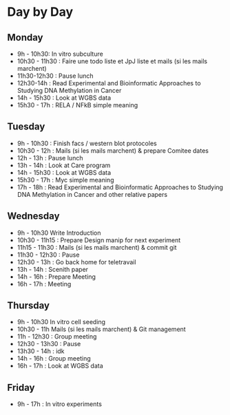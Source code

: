 # Day by Day

## Monday

* 9h - 10h30: In vitro subculture
* 10h30 - 11h30 : Faire une todo liste et JpJ liste et mails (si les mails marchent)
* 11h30-12h30 : Pause lunch
* 12h30-14h : Read Experimental and Bioinformatic Approaches to Studying DNA Methylation in Cancer
* 14h - 15h30 : Look at WGBS data
* 15h30 - 17h : RELA / NFkB simple meaning

## Tuesday

* 9h - 10h30 : Finish facs / western blot protocoles
* 10h30 - 12h : Mails (si les mails marchent) & prepare Comitee dates
* 12h - 13h : Pause lunch
* 13h - 14h : Look at Care program
* 14h - 15h30 : Look at WGBS data
* 15h30 - 17h : Myc simple meaning
* 17h - 18h : Read Experimental and Bioinformatic Approaches to Studying DNA Methylation in Cancer and other relative papers

## Wednesday

* 9h - 10h30 Write Introduction
* 10h30 - 11h15 : Prepare Design manip for next experiment
* 11h15 - 11h30 : Mails (si les mails marchent) & commit git
* 11h30 - 12h30 : Pause
* 12h30 - 13h : Go back home for teletravail
* 13h - 14h : Scenith paper
* 14h - 16h : Prepare Meeting
* 16h - 17h : Meeting

## Thursday

* 9h - 10h30 In vitro cell seeding
* 10h30 - 11h Mails (si les mails marchent) & Git management
* 11h - 12h30 : Group meeting
* 12h30 - 13h30 : Pause
* 13h30 - 14h : idk
* 14h - 16h : Group meeting
* 16h - 17h : Look at WGBS data

## Friday

* 9h - 17h : In vitro experiments
